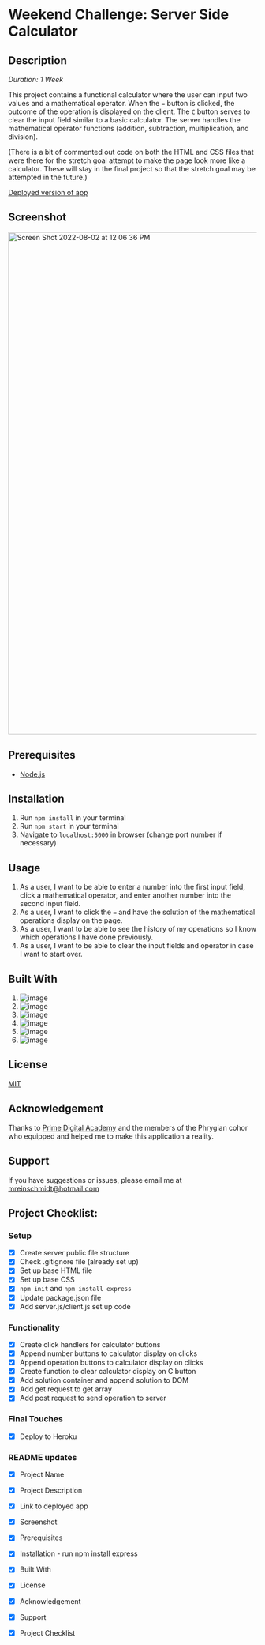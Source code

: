 # Weekend Challenge: Server Side Calculator

## Description

*Duration: 1 Week*

This project contains a functional calculator where the user can input two values and a mathematical operator. 
When the `=` button is clicked, the outcome of the operation is displayed on the client. 
The `C` button serves to clear the input field similar to a basic calculator. 
The server handles the mathematical operator functions (addition, subtraction, multiplication, and division).

(There is a bit of commented out code on both the HTML and CSS files that were there for the stretch goal attempt to make the page look more like a calculator. 
These will stay in the final project so that the stretch goal may be attempted in the future.)

[Deployed version of app](https://tranquil-dusk-79729.herokuapp.com/)

## Screenshot

<img width="1017" alt="Screen Shot 2022-08-02 at 12 06 36 PM" src="https://user-images.githubusercontent.com/98852538/182434507-284940bd-a517-4b54-8e96-b20e54363915.png">

## Prerequisites

- [Node.js](https://nodejs.org/en/)

## Installation

1. Run `npm install` in your terminal
2. Run `npm start` in your terminal
3. Navigate to `localhost:5000` in browser (change port number if necessary)

## Usage

1. As a user, I want to be able to enter a number into the first input field, click a mathematical operator, and enter another number into the second input field. 
2. As a user, I want to click the `=` and have the solution of the mathematical operations display on the page.
3. As a user, I want to be able to see the history of my operations so I know which operations I have done previously.
4. As a user, I want to be able to clear the input fields and operator in case I want to start over. 


## Built With

1. ![image](https://img.shields.io/badge/HTML5-E34F26?style=for-the-badge&logo=html5&logoColor=white)
2. ![image](https://img.shields.io/badge/CSS3-1572B6?style=for-the-badge&logo=css3&logoColor=white)
3. ![image](https://img.shields.io/badge/JavaScript-323330?style=for-the-badge&logo=javascript&logoColor=F7DF1E)
4. ![image](https://img.shields.io/badge/jQuery-0769AD?style=for-the-badge&logo=jquery&logoColor=white)
5. ![image](https://img.shields.io/badge/Node.js-339933?style=for-the-badge&logo=nodedotjs&logoColor=white)
6. ![image](https://img.shields.io/badge/Express.js-000000?style=for-the-badge&logo=express&logoColor=white)

## License

[MIT](https://choosealicense.com/licenses/mit/)

## Acknowledgement 

Thanks to [Prime Digital Academy](https://www.primeacademy.io/) and the members of the Phrygian cohor
who equipped and helped me to make this application a reality. 

## Support 

If you have suggestions or issues, please email me at [mreinschmidt@hotmail.com](mailto:mreinschmidt@hotmail.com)

## Project Checklist: 

### Setup
- [X] Create server public file structure
- [X] Check .gitignore file (already set up)
- [X] Set up base HTML file
- [X] Set up base CSS
- [X] `npm init` and `npm install express`
- [X] Update package.json file
- [X] Add server.js/client.js set up code

### Functionality
- [X] Create click handlers for calculator buttons
- [X] Append number buttons to calculator display on clicks
- [X] Append operation buttons to calculator display on clicks
- [X] Create function to clear calculator display on C button
- [X] Add solution container and append solution to DOM
- [X] Add get request to get array
- [X] Add post request to send operation to server

### Final Touches
- [X] Deploy to Heroku

### README updates
- [X] Project Name
- [X] Project Description
- [X] Link to deployed app
- [X] Screenshot
- [X] Prerequisites
- [X] Installation - run npm install express
- [X] Built With
- [X] License
- [X] Acknowledgement
- [X] Support
- [X] Project Checklist

